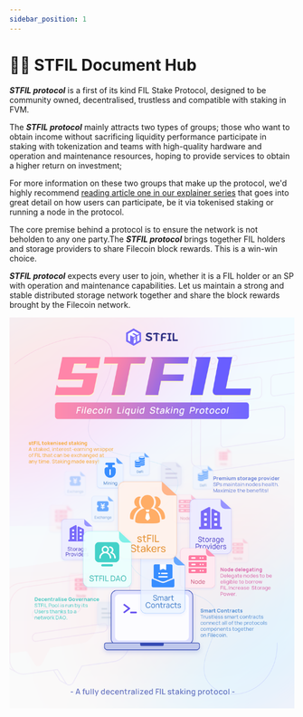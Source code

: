 ```yaml
---
sidebar_position: 1
---
```


# 👋🏻 STFIL Document Hub

**_STFIL protocol_** is a first of its kind FIL Stake Protocol, designed to be community owned, decentralised, trustless and compatible with staking in FVM.

The **_STFIL protocol_** mainly attracts two types of groups; those who want to obtain income without sacrificing liquidity performance participate in staking with tokenization and teams with high-quality hardware and operation and maintenance resources, hoping to provide services to obtain a higher return on investment;

For more information on these two groups that make up the protocol, we'd highly recommend [reading article one in our explainer series](https://medium.com/@contacts_5594/stfil-decentralized-liquidity-staking-protocol-for-filecoin-6c0b26621ead) that goes into great detail on how users can participate, be it via tokenised staking or running a node in the protocol.

The core premise behind a protocol is to ensure the network is not beholden to any one party.The _**STFIL protocol**_ brings together FIL holders and storage providers to share Filecoin block rewards. This is a win-win choice.

**_STFIL protocol_** expects every user to join, whether it is a FIL holder or an SP with operation and maintenance capabilities. Let us maintain a strong and stable distributed storage network together and share the block rewards brought by the Filecoin network.

![](poster.png)
